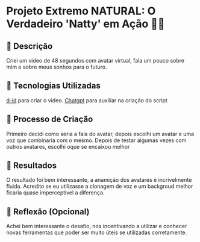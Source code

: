 # Projeto Extremo NATURAL: O Verdadeiro 'Natty' em Ação 💪🌱

## 📒 Descrição
Criei um video de 48 segundos com avatar virtual, fala um pouco sobre mim e sobre meus sonhos para o futuro.

## 🤖 Tecnologias Utilizadas
[d-id](https://www.d-id.com/) para criar o video.
[Chatgpt](https://chatgpt.com/) para auxiliar na criação do script

## 🧐 Processo de Criação
Primeiro decidi como seria a fala do avatar, depois escolhi um avatar e uma voz que combinaria com o mesmo. Depois de testar algumas vezes com outros avatares, escolhi oque se encaixou melhor

## 🚀 Resultados
O resultado foi bem interessante, a anamição dos avatares é incrivelmente fluida. Acredito se eu utilizasse a clonagem de voz e um backgroud melhor ficaria quase imperceptivel a diferença.

## 💭 Reflexão (Opcional)
Achei bem interessante o desafio, nos incentivando a utilizar e conhecer novas ferramentas que poder ser muito úteis se utilizadas corretamente.
